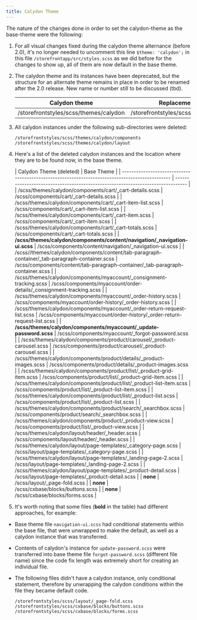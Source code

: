 ```yaml
---
title: Calydon Theme
---
```


The nature of the changes done in order to set the calydon-theme as the base-theme were the following:

1. For all visual changes fixed during the calydon theme alternance (before 2.0), it's no longer needed to uncomment this line `$theme: 'calydon';` in this file `/storefrontapp/src/styles.scss` as we did before for the changes to show up, all of them are now default in the base theme.

2. The calydon theme and its instances have been deprecated, but the structure for an alternate theme remains in place in order to be renamed after the 2.0 release. New name or number still to be discussed (tbd).

    | Calydon theme | Replacement |
    | -------------- | ----------- |
    | /storefrontstyles/scss/themes/calydon |  /storefrontstyles/scss/themes/`tbd`  |

3. All calydon instances under the following sub-directories were deleted:

    ```
    /storefrontstyles/scss/themes/calydon/components
    /storefrontstyles/scss/themes/calydon/layout
    ```

4. Here's a list of the deleted calydon instances and the location where they are to be found now, in the base theme.

    | Calydon Theme (deleted)                                                                         | Base Theme                                                                      |
| ----------------------------------------------------------------------------------------------- | ------------------------------------------------------------------------------- |
| /scss/themes/calydon/components/cart/\_cart-details.scss                                        | /scss/components/cart/\_cart-details.scss                                       |
| /scss/themes/calydon/components/cart/\_cart-item-list.scss                                      | /scss/components/cart/\_cart-item-list.scss                                     |
| /scss/themes/calydon/components/cart/\_cart-item.scss                                           | /scss/components/cart/\_cart-item.scss                                          |
| /scss/themes/calydon/components/cart/\_cart-totals.scss                                         | /scss/components/cart/\_cart-totals.scss                                        |
| **/scss/themes/calydon/components/content/navigation/\_navigation-ui.scss**                         | /scss/components/content/navigation/\_navigation-ui.scss                        |
| /scss//themes/calydon/components/content/tab-paragraph-container/\_tab-paragraph-container.scss | /scss/components/content/tab-paragraph-container/\_tab-paragraph-container.scss |
| /scss/themes/calydon/components/myaccount/\_consignment-tracking.scss                           | /scss/components/myaccount/order-details/\_consignment-tracking.scss            |
| /scss/themes/calydon/components/myaccount/\_order-history.scss                                  | /scss/components/myaccount/order-history/\_order-history.scss                   |
| /scss/themes/calydon/components/myaccount/\_order-return-request-list.scss                      | /scss/components/myaccount/order-history/\_order-return-request-list.scss       |
| **/scss/themes/calydon/components/myaccount/\_update-password.scss**                                | /scss/components/myaccount/\_forgot-password.scss                               |
| /scss/themes/calydon/components/product/carousel/\_product-carousel.scss                        | /scss/components/product/carousel/\_product-carousel.scss                       |
| /scss/themes/calydon/components/product/details/\_product-images.scss                           | /scss/components/product/details/\_product-images.scss                          |
| /scss/themes/calydon/components/product/list/\_product-grid-item.scss                           | /scss/components/product/list/\_product-grid-item.scss                          |
| /scss/themes/calydon/components/product/list/\_product-list-item.scss                           | /scss/components/product/list/\_product-list-item.scss                          |
| /scss/themes/calydon/components/product/list/\_product-list.scss                                | /scss/components/product/list/\_product-list.scss                               |
| /scss/themes/calydon/components/product/search/\_searchbox.scss                                 | /scss/components/product/search/\_searchbox.scss                                |
| /scss/themes/calydon/components/product/\_product-view.scss                                     | /scss/components/product/list/\_product-view.scss                               |
| /scss/themes/calydon/layout/header/\_header.scss                                                | /scss/components/layout/header/\_header.scss                                    |
| /scss/themes/calydon/layout/page-templates/\_category-page.scss                                 | /scss/layout/page-templates/\_category-page.scss                                |
| /scss/themes/calydon/layout/page-templates/\_landing-page-2.scss                                | /scss/layout/page-templates/\_landing-page-2.scss                               |
| /scss/themes/calydon/layout/page-templates/\_product-detail.scss                                | /scss/layout/page-templates/\_product-detail.scss                               |
| **none**                                                                                            | /scss/layout/\_page-fold.scss                                                   |
| **none**                                                                                            | /scss/cxbase/blocks/buttons.scss                                                |
| **none**                                                                                            | /scss/cxbase/blocks/forms.scss                                                  |


5. It's worth noting that some files (**bold** in the table) had different  approaches, for example:

- Base theme file `navigation-ui.scss` had conditional statements within the base file, that were unwrapped to make the default, as well as a calydon instance that was transferred.
- Contents of calydon's instance for `update-password.scss` were transferred into base theme file `forgot-password.scss` (different file name) since the code fix length was extremely short for creating an individual file.
- The following files didn't have a calydon instance, only conditional statement, therefore by unwrapping the calydon conditions within the file they became default code.

    ```
    /storefrontstyles/scss/layout/_page-fold.scss
    /storefrontstyles/scss/cxbase/blocks/buttons.scss
    /storefrontstyles/scss/cxbase/blocks/forms.scss
    ```
